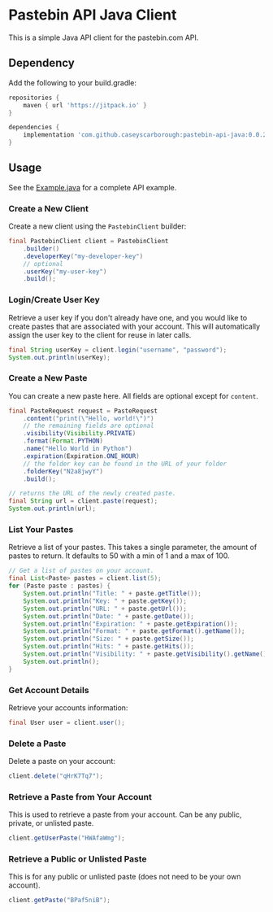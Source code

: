 # Pastebin API Java Client

This is a simple Java API client for the pastebin.com API.

## Dependency

Add the following to your build.gradle:

```groovy
repositories {
    maven { url 'https://jitpack.io' }
}

dependencies {
    implementation 'com.github.caseyscarborough:pastebin-api-java:0.0.2'
}
```

## Usage

See the [Example.java](https://github.com/caseyscarborough/pastebin-api-java/blob/master/src/main/java/com/pastebin/api/Example.java) for a complete API example.

### Create a New Client

Create a new client using the `PastebinClient` builder:

```java
final PastebinClient client = PastebinClient
    .builder()
    .developerKey("my-developer-key")
    // optional
    .userKey("my-user-key")
    .build();
```

### Login/Create User Key

Retrieve a user key if you don't already have one, and you would like to create pastes that are associated with your account. This will automatically assign the user key to the client for reuse in later calls.

```java
final String userKey = client.login("username", "password");
System.out.println(userKey);
```

### Create a New Paste

You can create a new paste here. All fields are optional except for `content`.

```java
final PasteRequest request = PasteRequest
    .content("print(\"Hello, world!\")")
    // the remaining fields are optional
    .visibility(Visibility.PRIVATE)
    .format(Format.PYTHON)
    .name("Hello World in Python")
    .expiration(Expiration.ONE_HOUR)
    // the folder key can be found in the URL of your folder
    .folderKey("N2a8jwyY")
    .build();

// returns the URL of the newly created paste.
final String url = client.paste(request);
System.out.println(url);
```

### List Your Pastes

Retrieve a list of your pastes. This takes a single parameter, the amount of pastes to return. It defaults to 50 with a min of 1 and a max of 100.

```java
// Get a list of pastes on your account.
final List<Paste> pastes = client.list(5);
for (Paste paste : pastes) {
    System.out.println("Title: " + paste.getTitle());
    System.out.println("Key: " + paste.getKey());
    System.out.println("URL: " + paste.getUrl());
    System.out.println("Date: " + paste.getDate());
    System.out.println("Expiration: " + paste.getExpiration());
    System.out.println("Format: " + paste.getFormat().getName());
    System.out.println("Size: " + paste.getSize());
    System.out.println("Hits: " + paste.getHits());
    System.out.println("Visibility: " + paste.getVisibility().getName());
    System.out.println();
}
```

### Get Account Details

Retrieve your accounts information:

```java
final User user = client.user();
```

### Delete a Paste

Delete a paste on your account:

```java
client.delete("qHrK7Tq7");
```

### Retrieve a Paste from Your Account

This is used to retrieve a paste from your account. Can be any public, private, or unlisted paste.

```java
client.getUserPaste("HWAfaWmg");
```

### Retrieve a Public or Unlisted Paste

This is for any public or unlisted paste (does not need to be your own account).

```java
client.getPaste("BPaf5niB");
```
